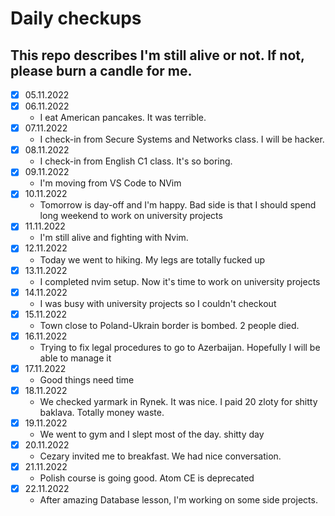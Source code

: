 # Daily checkups

## This repo describes I'm still alive or not. If not, please burn a candle for me.

- [x] 05.11.2022
- [x] 06.11.2022
  - I eat American pancakes. It was terrible.
- [x] 07.11.2022
  - I check-in from Secure Systems and Networks class. I will be hacker.
- [x] 08.11.2022
  - I check-in from English C1 class. It's so boring.
- [x] 09.11.2022
  - I'm moving from VS Code to NVim
- [x] 10.11.2022
  - Tomorrow is day-off and I'm happy. Bad side is that I should spend long weekend to work on university projects
- [x] 11.11.2022
  - I'm still alive and fighting with Nvim.
- [x] 12.11.2022
  - Today we went to hiking. My legs are totally fucked up
- [x] 13.11.2022
  - I completed nvim setup. Now it's time to work on university projects
- [x] 14.11.2022
  - I was busy with university projects so I couldn't checkout
- [x] 15.11.2022
  - Town close to Poland-Ukrain border is bombed. 2 people died.
- [x] 16.11.2022
  - Trying to fix legal procedures to go to Azerbaijan. Hopefully I will be able to manage it
- [x] 17.11.2022
  - Good things need time
- [x] 18.11.2022
  - We checked yarmark in Rynek. It was nice. I paid 20 zloty for shitty baklava. Totally money waste.
- [x] 19.11.2022
  - We went to gym and I slept most of the day. shitty day
- [x] 20.11.2022
  - Cezary invited me to breakfast. We had nice conversation.
- [x] 21.11.2022
  - Polish course is going good. Atom CE is deprecated
- [x] 22.11.2022
  - After amazing Database lesson, I'm working on some side projects.

